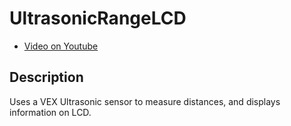 # UltrasonicRangeLCD

* [Video on Youtube](https://youtu.be/kYKggJtsoh8)

## Description

Uses a VEX Ultrasonic sensor to measure distances, and displays information on LCD.
